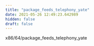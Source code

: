 ```yaml
---
title: "package_feeds_telephony_yate"
date: 2021-05-26 12:49:23.642989
hidden: false
draft: false
---
```


x86/64/package_feeds_telephony_yate


